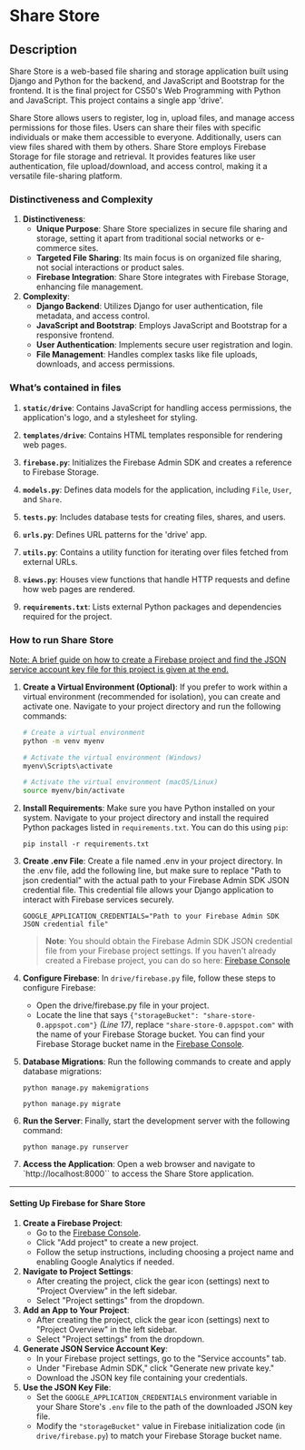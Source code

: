 # Share Store
## Description
Share Store is a web-based file sharing and storage application built using Django and Python for the backend, and JavaScript and Bootstrap for the frontend. It is the final project for CS50's Web Programming with Python and JavaScript. This project contains a single app 'drive'.

Share Store allows users to register, log in, upload files, and manage access permissions for those files. Users can share their files with specific individuals or make them accessible to everyone. Additionally, users can view files shared with them by others. Share Store employs Firebase Storage for file storage and retrieval. It provides features like user authentication, file upload/download, and access control, making it a versatile file-sharing platform.


### Distinctiveness and Complexity
1. **Distinctiveness**:
    - **Unique Purpose**: Share Store specializes in secure file sharing and storage, setting it apart from traditional social networks or e-commerce sites.
    - **Targeted File Sharing**: Its main focus is on organized file sharing, not social interactions or product sales.
    - **Firebase Integration**: Share Store integrates with Firebase Storage, enhancing file management.
2. **Complexity**:
    - **Django Backend**: Utilizes Django for user authentication, file metadata, and access control.
    - **JavaScript and Bootstrap**: Employs JavaScript and Bootstrap for a responsive frontend.
    - **User Authentication**: Implements secure user registration and login.
    - **File Management**: Handles complex tasks like file uploads, downloads, and access permissions.

### What’s contained in files
1. **`static/drive`**: Contains JavaScript for handling access permissions, the application's logo, and a stylesheet for styling.

2. **`templates/drive`**: Contains HTML templates responsible for rendering web pages.

3. **`firebase.py`**: Initializes the Firebase Admin SDK and creates a reference to Firebase Storage.

4. **`models.py`**: Defines data models for the application, including `File`, `User`, and `Share`.

5. **`tests.py`**: Includes database tests for creating files, shares, and users.

6. **`urls.py`**: Defines URL patterns for the 'drive' app.

7. **`utils.py`**: Contains a utility function for iterating over files fetched from external URLs.

8. **`views.py`**: Houses view functions that handle HTTP requests and define how web pages are rendered.

9. **`requirements.txt`**: Lists external Python packages and dependencies required for the project.

### How to run Share Store
[Note: A brief guide on how to create a Firebase project and find the JSON service account key file for this project is given at the end.](#setting-up-firebase-for-share-store)

1. **Create a Virtual Environment (Optional)**:
   If you prefer to work within a virtual environment (recommended for isolation), you can create and activate one. Navigate to your project directory and run the following commands:

   ```bash
   # Create a virtual environment
   python -m venv myenv

   # Activate the virtual environment (Windows)
   myenv\Scripts\activate

   # Activate the virtual environment (macOS/Linux)
   source myenv/bin/activate
   ```

2. **Install Requirements**:
    Make sure you have Python installed on your system.
    Navigate to your project directory and install the required Python packages listed in `requirements.txt`. You can do this using `pip`:
    ```
    pip install -r requirements.txt
    ```
3. **Create .env File**:
    Create a file named .env in your project directory.
    In the .env file, add the following line, but make sure to replace "Path to json credential" with the actual path to your Firebase Admin SDK JSON credential file. This credential file allows your Django application to interact with Firebase services securely.
    ```
    GOOGLE_APPLICATION_CREDENTIALS="Path to your Firebase Admin SDK JSON credential file"
    ```
    > **Note**: You should obtain the Firebase Admin SDK JSON credential file from your Firebase project settings. If you haven't already created a Firebase project, you can do so here: [Firebase Console](https://console.firebase.google.com/)

4. **Configure Firebase**:
    In `drive/firebase.py` file, follow these steps to configure Firebase:
    - Open the drive/firebase.py file in your project.
    - Locate the line that says `{"storageBucket": "share-store-0.appspot.com"}` *(Line 17)*, replace `"share-store-0.appspot.com"` with the name of your Firebase Storage bucket. You can find your Firebase Storage bucket name in the [Firebase Console](https://console.firebase.google.com/).
5. **Database Migrations**:
    Run the following commands to create and apply database migrations:
    ```
    python manage.py makemigrations
    ```
    ```
    python manage.py migrate
    ```
6. **Run the Server**:
    Finally, start the development server with the following command:
    ```
    python manage.py runserver
    ```
7. **Access the Application**:
    Open a web browser and navigate to `http://localhost:8000`` to access the Share Store application.

---
#### Setting Up Firebase for Share Store
1. **Create a Firebase Project**:
    - Go to the [Firebase Console](https://console.firebase.google.com/).
    - Click "Add project" to create a new project.
    - Follow the setup instructions, including choosing a project name and enabling Google Analytics if needed.
2. **Navigate to Project Settings**:
    - After creating the project, click the gear icon (settings) next to "Project Overview" in the left sidebar.
    - Select "Project settings" from the dropdown.
3. **Add an App to Your Project**:
    - After creating the project, click the gear icon (settings) next to "Project Overview" in the left sidebar.
    - Select "Project settings" from the dropdown.
4. **Generate JSON Service Account Key**:
    - In your Firebase project settings, go to the "Service accounts" tab.
    - Under "Firebase Admin SDK," click "Generate new private key."
    - Download the JSON key file containing your credentials.
5. **Use the JSON Key File**:
    - Set the `GOOGLE_APPLICATION_CREDENTIALS` environment variable in your Share Store's `.env` file to the path of the downloaded JSON key file.
    - Modify the `"storageBucket"` value in Firebase initialization code (in `drive/firebase.py`) to match your Firebase Storage bucket name.
